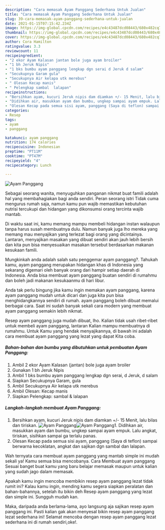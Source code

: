 ```yaml
---
description: "Cara memasak Ayam Panggang Sederhana Untuk Jualan"
title: "Cara memasak Ayam Panggang Sederhana Untuk Jualan"
slug: 39-cara-memasak-ayam-panggang-sederhana-untuk-jualan
date: 2021-01-15T07:15:42.234Z
image: https://img-global.cpcdn.com/recipes/e4c43487dcd08443/680x482cq70/ayam-panggang-foto-resep-utama.jpg
thumbnail: https://img-global.cpcdn.com/recipes/e4c43487dcd08443/680x482cq70/ayam-panggang-foto-resep-utama.jpg
cover: https://img-global.cpcdn.com/recipes/e4c43487dcd08443/680x482cq70/ayam-panggang-foto-resep-utama.jpg
author: Cora Hamilton
ratingvalue: 3.3
reviewcount: 11
recipeingredient:
- "2 ekor Ayam Kalasan jantan bole juga ayam broiler"
- "1 bh Jeruk Nipis"
- "1 bks bumbu ayam panggang lengkap dgn serai d Jeruk d salam"
- "Secukupnya Garam gula"
- "Secukupnya Air kelapa utk merebus"
- " Olesan Kecap manis"
- " Pelengkap sambal  lalapan"
recipeinstructions:
- "Bersihkan ayam, kucuri Jeruk nipis dam diamkan +/- 15 Menit, lalu bilas dan tiriskan."
- "Didihkan air, masukkan ayam dan bumbu, ungkep sampai ayam empuk. Lalu angkat, tiriskan, sisihkan sampai ga terlalu panas."
- "Olesan Kecap pada semua sisi ayam, panggang (Saya di teflon) sampai berwarna kecoklatan, angkat dan sajikan dgn sambal dan lalapan."
categories:
- Resep
tags:
- ayam
- panggang

katakunci: ayam panggang 
nutrition: 174 calories
recipecuisine: Indonesian
preptime: "PT11M"
cooktime: "PT47M"
recipeyield: "4"
recipecategory: Lunch

---
```



![Ayam Panggang](https://img-global.cpcdn.com/recipes/e4c43487dcd08443/680x482cq70/ayam-panggang-foto-resep-utama.jpg)

Sebagai seorang wanita, menyuguhkan panganan nikmat buat famili adalah hal yang membahagiakan bagi anda sendiri. Peran seorang istri Tidak cuma mengurus rumah saja, namun kamu pun wajib memastikan kebutuhan nutrisi tercukupi dan hidangan yang dikonsumsi orang tercinta wajib mantab.

Di waktu  saat ini, kamu memang mampu membeli hidangan instan walaupun tanpa harus susah membuatnya dulu. Namun banyak juga lho mereka yang memang mau menyajikan yang terlezat bagi orang yang dicintainya. Lantaran, menyajikan masakan yang dibuat sendiri akan jauh lebih bersih dan kita pun bisa menyesuaikan masakan tersebut berdasarkan makanan kesukaan famili. 



Mungkinkah anda adalah salah satu penggemar ayam panggang?. Tahukah kamu, ayam panggang merupakan hidangan khas di Indonesia yang sekarang digemari oleh banyak orang dari hampir setiap daerah di Indonesia. Anda bisa membuat ayam panggang buatan sendiri di rumahmu dan boleh jadi makanan kesukaanmu di hari libur.

Anda tak perlu bingung jika kamu ingin memakan ayam panggang, karena ayam panggang mudah untuk dicari dan juga kita pun bisa menghidangkannya sendiri di rumah. ayam panggang boleh dibuat memalui berbagai cara. Saat ini sudah banyak sekali cara modern yang membuat ayam panggang semakin lebih nikmat.

Resep ayam panggang juga mudah dibuat, lho. Kalian tidak usah ribet-ribet untuk membeli ayam panggang, lantaran Kalian mampu membuatnya di rumahmu. Untuk Kamu yang hendak menyajikannya, di bawah ini adalah cara membuat ayam panggang yang lezat yang dapat Kita coba.

<!--inarticleads1-->

##### Bahan-bahan dan bumbu yang dibutuhkan untuk pembuatan Ayam Panggang:

1. Ambil 2 ekor Ayam Kalasan (jantan) bole juga ayam broiler
1. Gunakan 1 bh Jeruk Nipis
1. Ambil 1 bks bumbu ayam panggang lengkap dgn serai, d Jeruk, d salam
1. Siapkan Secukupnya Garam, gula
1. Ambil Secukupnya Air kelapa utk merebus
1. Ambil  Olesan: Kecap manis
1. Siapkan  Pelengkap: sambal &amp; lalapan




<!--inarticleads2-->

##### Langkah-langkah membuat Ayam Panggang:

1. Bersihkan ayam, kucuri Jeruk nipis dam diamkan +/- 15 Menit, lalu bilas dan tiriskan.
<img src="https://img-global.cpcdn.com/steps/e0acb9bf993d71ff/160x128cq70/ayam-panggang-langkah-memasak-1-foto.jpg" alt="Ayam Panggang"><img src="https://img-global.cpcdn.com/steps/37a527105ec81dfa/160x128cq70/ayam-panggang-langkah-memasak-1-foto.jpg" alt="Ayam Panggang">1. Didihkan air, masukkan ayam dan bumbu, ungkep sampai ayam empuk. Lalu angkat, tiriskan, sisihkan sampai ga terlalu panas.
1. Olesan Kecap pada semua sisi ayam, panggang (Saya di teflon) sampai berwarna kecoklatan, angkat dan sajikan dgn sambal dan lalapan.




Wah ternyata cara membuat ayam panggang yang mantab simple ini mudah sekali ya! Kamu semua bisa mencobanya. Cara Membuat ayam panggang Sesuai banget buat kamu yang baru belajar memasak maupun untuk kalian yang sudah jago dalam memasak.

Apakah kamu ingin mencoba membikin resep ayam panggang lezat tidak rumit ini? Kalau kamu ingin, mending kamu segera siapkan peralatan dan bahan-bahannya, setelah itu bikin deh Resep ayam panggang yang lezat dan simple ini. Sungguh mudah kan. 

Maka, daripada anda berlama-lama, ayo langsung aja sajikan resep ayam panggang ini. Pasti kalian gak akan menyesal bikin resep ayam panggang lezat sederhana ini! Selamat mencoba dengan resep ayam panggang lezat sederhana ini di rumah sendiri,oke!.

